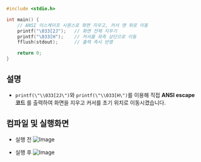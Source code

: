 ```c
#include <stdio.h>

int main() {
    // ANSI 이스케이프 시퀀스로 화면 지우고, 커서 맨 위로 이동
    printf("\033[2J");   // 화면 전체 지우기
    printf("\033[H");    // 커서를 좌측 상단으로 이동
    fflush(stdout);      // 출력 즉시 반영

    return 0;
}
```

## 설명
- ``printf(\"\\033[2J\")``와 ``printf(\"\\033[H\")``를 이용해 직접 **ANSI escape 코드** 를 출력하여 화면을 지우고 커서를 초기 위치로 이동시켰습니다.

## 컴파일 및 실행화면
- 실행 전
![Image](https://github.com/user-attachments/assets/2cd401e1-03fb-4983-9c29-e9fd4364c783)

- 실행 후
![Image](https://github.com/user-attachments/assets/e3f4da39-3a70-42a8-aeb7-aa658925ac0b)